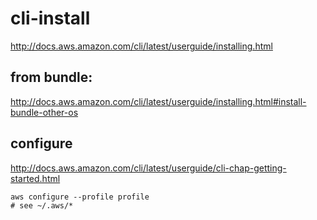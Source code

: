 # cli-install
http://docs.aws.amazon.com/cli/latest/userguide/installing.html

## from bundle:
http://docs.aws.amazon.com/cli/latest/userguide/installing.html#install-bundle-other-os

## configure
http://docs.aws.amazon.com/cli/latest/userguide/cli-chap-getting-started.html

    aws configure --profile profile
    # see ~/.aws/*
